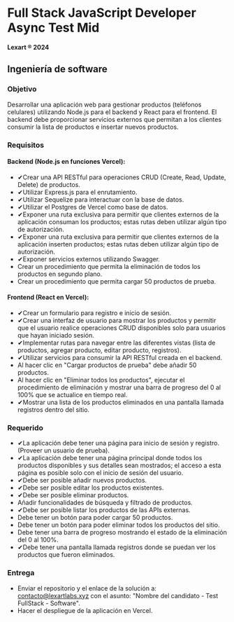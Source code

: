 # Full Stack JavaScript Developer Async Test Mid

**Lexart ® 2024**

## Ingeniería de software

### Objetivo

Desarrollar una aplicación web para gestionar productos (teléfonos celulares) utilizando Node.js para el backend y React para el frontend. El backend debe proporcionar servicios externos que permitan a los clientes consumir la lista de productos e insertar nuevos productos.

### Requisitos

#### Backend (Node.js en funciones Vercel):

- ✔Crear una API RESTful para operaciones CRUD (Create, Read, Update, Delete) de productos.
- ✔Utilizar Express.js para el enrutamiento.
- ✔Utilizar Sequelize para interactuar con la base de datos.
- ✔Utilizar el Postgres de Vercel como base de datos.
- ✔Exponer una ruta exclusiva para permitir que clientes externos de la aplicación consuman los productos; estas rutas deben utilizar algún tipo de autorización.
- ✔Exponer una ruta exclusiva para permitir que clientes externos de la aplicación inserten productos; estas rutas deben utilizar algún tipo de autorización.
- ✔Exponer servicios externos utilizando Swagger.
- Crear un procedimiento que permita la eliminación de todos los productos en segundo plano.
- Crear un procedimiento que permita cargar 50 productos de prueba.

#### Frontend (React en Vercel):

- ✔Crear un formulario para registro e inicio de sesión.
- ✔Crear una interfaz de usuario para mostrar los productos y permitir que el usuario realice operaciones CRUD disponibles solo para usuarios que hayan iniciado sesión.
- ✔Implementar rutas para navegar entre las diferentes vistas (lista de productos, agregar producto, editar producto, registros).
- ✔Utilizar servicios para consumir la API RESTful creada en el backend.
- Al hacer clic en "Cargar productos de prueba" debe añadir 50 productos.
- Al hacer clic en "Eliminar todos los productos", ejecutar el procedimiento de eliminación y mostrar una barra de progreso del 0 al 100% que se actualice en tiempo real.
- ✔Mostrar una lista de los productos eliminados en una pantalla llamada registros dentro del sitio.

### Requerido

- ✔La aplicación debe tener una página para inicio de sesión y registro. (Proveer un usuario de prueba).
- ✔La aplicación debe tener una página principal donde todos los productos disponibles y sus detalles sean mostrados; el acceso a esta página es posible solo con el inicio de sesión del usuario.
- ✔Debe ser posible añadir nuevos productos.
- ✔Debe ser posible editar los productos existentes.
- ✔Debe ser posible eliminar productos.
- Añadir funcionalidades de búsqueda y filtrado de productos.
- ✔Debe ser posible listar los productos de las APIs externas.
- Debe tener un botón para poder cargar 50 productos.
- Debe tener un botón para poder eliminar todos los productos del sitio.
- Debe tener una barra de progreso mostrando el estado de la eliminación del 0 al 100%.
- ✔Debe tener una pantalla llamada registros donde se puedan ver los productos que fueron eliminados.

### Entrega

- Enviar el repositorio y el enlace de la solución a: contacto@lexartlabs.xyz con el asunto: "Nombre del candidato - Test FullStack - Software".
- Hacer el despliegue de la aplicación en Vercel.
